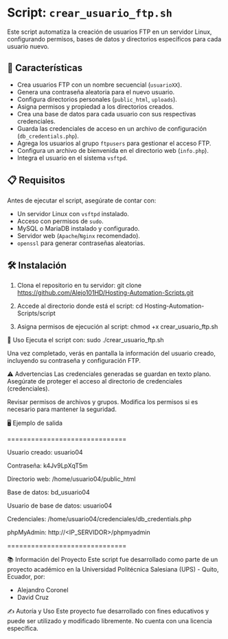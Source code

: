 # Script: `crear_usuario_ftp.sh`

Este script automatiza la creación de usuarios FTP en un servidor Linux, configurando permisos, bases de datos y directorios específicos para cada usuario nuevo.

## 🚀 Características

- Crea usuarios FTP con un nombre secuencial (`usuarioXX`).
- Genera una contraseña aleatoria para el nuevo usuario.
- Configura directorios personales (`public_html`, `uploads`).
- Asigna permisos y propiedad a los directorios creados.
- Crea una base de datos para cada usuario con sus respectivas credenciales.
- Guarda las credenciales de acceso en un archivo de configuración (`db_credentials.php`).
- Agrega los usuarios al grupo `ftpusers` para gestionar el acceso FTP.
- Configura un archivo de bienvenida en el directorio web (`info.php`).
- Integra el usuario en el sistema `vsftpd`.

## 📋 Requisitos

Antes de ejecutar el script, asegúrate de contar con:

- Un servidor Linux con `vsftpd` instalado.
- Acceso con permisos de `sudo`.
- MySQL o MariaDB instalado y configurado.
- Servidor web (`Apache`/`Nginx` recomendado).
- `openssl` para generar contraseñas aleatorias.

## 🛠️ Instalación

1. Clona el repositorio en tu servidor:
   git clone https://github.com/Alejo101HD/Hosting-Automation-Scripts.git
   
2. Accede al directorio donde está el script:
   cd Hosting-Automation-Scripts/script
   
3. Asigna permisos de ejecución al script:
   chmod +x crear_usuario_ftp.sh
   
🚀 Uso
Ejecuta el script con:
sudo ./crear_usuario_ftp.sh

Una vez completado, verás en pantalla la información del usuario creado, incluyendo su contraseña y configuración FTP.

⚠️ Advertencias
Las credenciales generadas se guardan en texto plano. Asegúrate de proteger el acceso al directorio de credenciales (credenciales).

Revisar permisos de archivos y grupos. Modifica los permisos si es necesario para mantener la seguridad.

🖥️ Ejemplo de salida

==============================

Usuario creado: usuario04

Contraseña: k4Jv9LpXqT5m

Directorio web: /home/usuario04/public_html

Base de datos: bd_usuario04

Usuario de base de datos: usuario04

Credenciales: /home/usuario04/credenciales/db_credentials.php

phpMyAdmin: http://<IP_SERVIDOR>/phpmyadmin

==============================

📚 Información del Proyecto
Este script fue desarrollado como parte de un proyecto académico en la Universidad Politécnica Salesiana (UPS) - Quito, Ecuador, por:

   - Alejandro Coronel
   - David Cruz

✍️ Autoría y Uso
Este proyecto fue desarrollado con fines educativos y puede ser utilizado y modificado libremente. No cuenta con una licencia específica.
